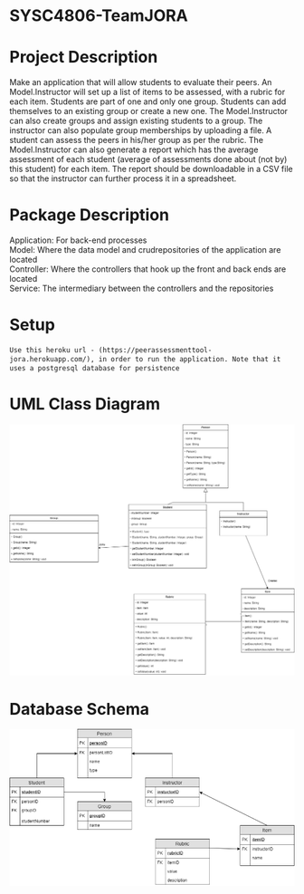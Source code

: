 # SYSC4806-TeamJORA

# Project Description
Make an application that will allow students to evaluate their peers.  An Model.Instructor will set up a list of items to be assessed, with a rubric for each item. Students are part of one and only one group. Students can add themselves to an existing group or create a new one. The Model.Instructor can also create groups and assign existing students to a group. The instructor can also populate group memberships by uploading a file. A student can assess the peers in his/her group as per the rubric. The Model.Instructor can also generate a report which has the average assessment of each student (average of assessments done about (not by) this student) for each item. The report should be downloadable in a CSV file so that the instructor can further process it in a spreadsheet.

# Package Description
  Application: For back-end processes\
  Model: Where the data model and crudrepositories of the application are located\
  Controller: Where the controllers that hook up the front and back ends are located\
  Service: The intermediary between the controllers and the repositories
  
# Setup
    Use this heroku url - (https://peerassessmenttool-jora.herokuapp.com/), in order to run the application. Note that it uses a postgresql database for persistence 
 
# UML Class Diagram
![UML Class Diagram](https://github.com/jackmacdougall/SYSC4806-TeamJORA/blob/master/Docs/UML-%20Milestone%202.png)

# Database Schema
![Database Schema](https://github.com/jackmacdougall/SYSC4806-TeamJORA/blob/master/Docs/4806%20Database%20Schema-Milestone2.png)
